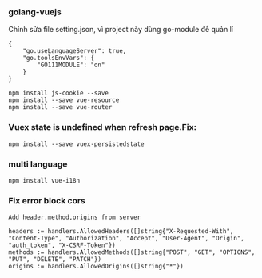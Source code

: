 ﻿### golang-vuejs

Chỉnh sửa file setting.json, vì project này dùng go-module để quản lí
```
{
    "go.useLanguageServer": true,
    "go.toolsEnvVars": {
        "GO111MODULE": "on"
    }
}
```

```
npm install js-cookie --save
npm install --save vue-resource
npm install --save vue-router
```

### Vuex state is undefined when refresh page.Fix:
```
npm install --save vuex-persistedstate
```

### multi language
```
npm install vue-i18n
```


### Fix error block cors 
```
Add header,method,origins from server

headers := handlers.AllowedHeaders([]string{"X-Requested-With", "Content-Type", "Authorization", "Accept", "User-Agent", "Origin", "auth_token", "X-CSRF-Token"})
methods := handlers.AllowedMethods([]string{"POST", "GET", "OPTIONS", "PUT", "DELETE", "PATCH"})
origins := handlers.AllowedOrigins([]string{"*"})
```






